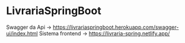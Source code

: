 # LivrariaSpringBoot

Swagger da Api -> https://livrariaspringboot.herokuapp.com/swagger-ui/index.html
Sistema frontend -> https://livraria-spring.netlify.app/
